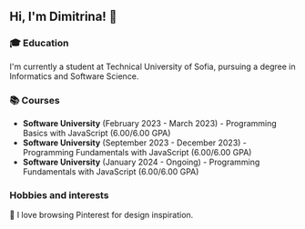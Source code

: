 ## Hi, I'm Dimitrina! 👋

### 🎓 Education
I'm currently a student at Technical University of Sofia, pursuing a degree in Informatics and Software Science.

### 📚 Courses
- **Software University** (February 2023 - March 2023) - Programming Basics with JavaScript (6.00/6.00 GPA)
- **Software University** (September 2023 - December 2023) - Programming Fundamentals with JavaScript (6.00/6.00 GPA)
- **Software University** (January 2024 - Ongoing) - Programming Fundamentals with JavaScript (6.00/6.00 GPA)

### Hobbies and interests
📌 I love browsing Pinterest for design inspiration.




